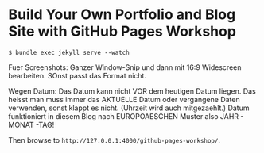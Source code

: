 # Build Your Own Portfolio and Blog Site with GitHub Pages Workshop

```
$ bundle exec jekyll serve --watch
```
Fuer Screenshots: Ganzer Window-Snip und dann mit 16:9 Widescreen bearbeiten. SOnst passt das Format nicht. 

Wegen Datum: Das Datum kann nicht VOR dem heutigen Datum liegen. Das heisst man muss immer das AKTUELLE Datum oder vergangene Daten verwenden, sonst klappt es nicht. (Uhrzeit wird auch mitgezaehlt.) Datum funktioniert in diesem Blog nach EUROPOAESCHEN Muster also JAHR - MONAT -TAG!


Then browse to `http://127.0.0.1:4000/github-pages-workshop/`.
